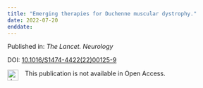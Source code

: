 ```yaml
---
title: "Emerging therapies for Duchenne muscular dystrophy."
date: 2022-07-20
enddate:
---
```


Published in: *The Lancet. Neurology*

DOI: [10.1016/S1474-4422(22)00125-9](https://doi.org/10.1016/S1474-4422(22)00125-9)

<img src="https://upload.wikimedia.org/wikipedia/commons/thumb/0/0e/Closed_Access_logo_transparent.svg/1200px-Closed_Access_logo_transparent.svg.png" alt="drawing" width="25" align="left"/> &nbsp;&nbsp;&nbsp;This publication is not available in Open Access.


